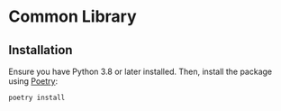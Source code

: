# Common Library

## Installation
Ensure you have Python 3.8 or later installed. Then, install the package using [Poetry](https://python-poetry.org/):

```sh
poetry install
```


